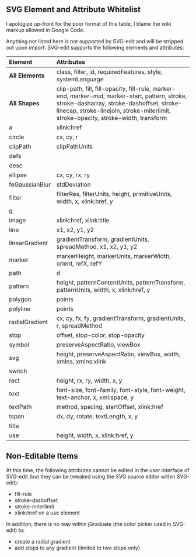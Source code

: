 ## SVG Element and Attribute Whitelist ##

I apologize up-front for the poor format of this table, I blame the wiki markup allowed in Google Code.

Anything not listed here is not supported by SVG-edit and will be stripped out upon import.  SVG-edit supports the following elements and attributes:

| **Element** | **Attributes** |
|:------------|:---------------|
| **All Elements** | class, filter, id, requiredFeatures, style, systemLanguage |
| **All Shapes** | clip-path, fill, fill-opacity, fill-rule, marker-end, marker-mid, marker-start, pattern, stroke, stroke-dasharray, stroke-dashoffset, stroke-linecap, stroke-linejoin, stroke-miterlimit, stroke-opacity, stroke-width, transform |
| a | xlink:href |
| circle | cx, cy, r |
| clipPath | clipPathUnits |
| defs |  |
| desc |  |
| ellipse | cx, cy, rx, ry |
| feGaussianBlur | stdDeviation |
| filter | filterRes, filterUnits, height, primitiveUnits, width, x, xlink:href, y |
| g |  |
| image | xlink:href, xlink:title |
| line | x1, x2, y1, y2 |
| linearGradient | gradientTransform, gradientUnits, spreadMethod, x1, x2, y1, y2 |
| marker | markerHeight, markerUnits, markerWidth, orient, refX, refY |
| path | d |
| pattern | height, patternContentUnits, patternTransform, patternUnits, width, x, xlink:href, y |
| polygon | points |
| polyline | points |
| radialGradient | cx, cy, fx, fy, gradientTransform, gradientUnits, r, spreadMethod |
| stop | offset, stop-color, stop-opacity |
| symbol | preserveAspectRatio, viewBox |
| svg | height, preserveAspectRatio, viewBox, width, xmlns, xmlns:xlink |
| switch |  |
| rect | height, rx, ry, width, x, y |
| text | font-size, font-family, font-style, font-weight, text-anchor, x, xml:space, y |
| textPath | method, spacing, startOffset, xlink:href |
| tspan | dx, dy, rotate, textLength, x, y |
| title |  |
| use | height, width, x, xlink:href, y |

## Non-Editable Items ##

At this time, the following attributes cannot be edited in the user interface of SVG-edit (but they can be tweaked using the SVG source editor within SVG-edit):

  * fill-rule
  * stroke-dashoffset
  * stroke-miterlimit
  * xlink:href on a use element

In addition, there is no way within jGraduate (the color picker used in SVG-edit) to:

  * create a radial gradient
  * add stops to any gradient (limited to two stops only)